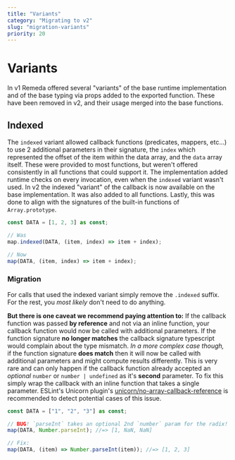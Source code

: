 ```yaml
---
title: "Variants"
category: "Migrating to v2"
slug: "migration-variants"
priority: 20
---
```


# Variants

In v1 Remeda offered several "variants" of the base runtime implementation and
of the base typing via props added to the exported function. These have been
removed in v2, and their usage merged into the base functions.

## Indexed

The `indexed` variant allowed callback functions (predicates, mappers, etc...)
to use 2 additional parameters in their signature, the `index` which represented
the offset of the item within the data array, and the `data` array itself. These
were provided to most functions, but weren't offered consistently in all
functions that could support it. The implementation added runtime checks on
every invocation, even when the `indexed` variant wasn't used. In v2 the indexed
"variant" of the callback is now available on the base implementation. It was
also added to all functions. Lastly, this was done to align with the signatures
of the built-in functions of `Array.prototype`.

```ts
const DATA = [1, 2, 3] as const;

// Was
map.indexed(DATA, (item, index) => item + index);

// Now
map(DATA, (item, index) => item + index);
```

### Migration

For calls that used the indexed variant simply remove the `.indexed` suffix. For
the rest, you _most likely_ don't need to do anything.

**But there is one caveat we recommend paying attention to:** If the callback
function was passed **by reference** and not via an inline function, your
callback function would now be called with additional parameters. If the
function signature **no longer matches** the callback signature typescript would
complain about the type mismatch. _In a more complex case though,_ if the
function signature **does match** then it will now be called with additional
parameters and might compute results differently. This is very rare and can only
happen if the callback function already accepted an _optional_ `number` or
`number | undefined` as it's **second** parameter. To fix this simply wrap the
callback with an inline function that takes a single parameter. ESLint's Unicorn
plugin's [unicorn/no-array-callback-reference](https://github.com/sindresorhus/eslint-plugin-unicorn/blob/main/docs/rules/no-array-callback-reference.md) is recommended to detect potential cases
of this issue.

```ts
const DATA = ["1", "2", "3"] as const;

// BUG! `parseInt` takes an optional 2nd `number` param for the radix!
map(DATA, Number.parseInt); //=> [1, NaN, NaN]

// Fix:
map(DATA, (item) => Number.parseInt(item)); //=> [1, 2, 3]
```
